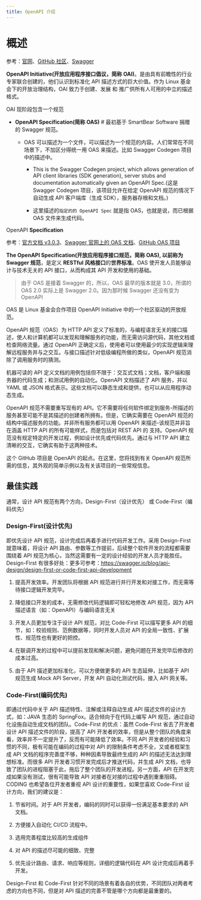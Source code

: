 ```yaml
---
title: OpenAPI 介绍
---
```


# 概述

参考：[官网](https://www.openapis.org/)、[GitHub 社区](https://github.com/OAI)、[Swagger](https://swagger.io/)

**OpenAPI Initiative(开放应用程序接口倡议，简称 OAI)**。是由具有前瞻性的行业专家联合创建的，他们认识到标准化 API 描述方式的巨大价值。作为 Linux 基金会下的开放治理结构，OAI 致力于创建、发展 和 推广供所有人可用的中立的描述格式。

OAI 现阶段包含一个规范

- **OpenAPI Specification(简称 OAS)** # 最初基于 SmartBear Software 捐赠的 Swagger 规范。

  - OAS 可以描述为一个文件，可以描述为一个规范的内容。人们常常在不同场景下，不加区分得统一用 OAS 来描述。比如 Swagger Codegen 项目中的描述中。

    - This is the Swagger Codegen project, which allows generation of API client libraries (SDK generation), server stubs and documentation automatically given an OpenAPI Spec.(这是 Swagger Codegen 项目，该项目允许在给定 OpenAPI 规范的情况下自动生成 API 客户端库（生成 SDK），服务器存根和文档。)

    - 这里描述的`指定的的 OpenAPI Spec` 就是指 OAS，也就是说，而已根据 OAS 文件来生成代码。

OpenAPI **Specification**

参考：[官方文档 v3.0.3](http://spec.openapis.org/oas/v3.0.3)、[Swagger 官网上的 OAS 文档](https://swagger.io/specification/)、[GitHub OAS 项目](https://github.com/OAI/OpenAPI-Specification)

**The OpenAPI Specification(开放应用程序接口规范，简称 OAS), 以前称为 Swagger 规范**，是定义 **RESTful 风格接口**的**世界标准**。OAS 使开发人员能够设计与技术无关的 API 接口，从而构成其 API 开发和使用的基础。

> 由于 OAS 是接着 Swagger 的，所以，OAS 最早的版本就是 3.0，所谓的 OAS 2.0 实际上是 Swagger 2.0。因为那时候 Swagger 还没有变为 OpenAPI

OAS 是 Linux 基金会合作项目 OpenAPI Initiative 中的一个社区驱动的开放规范。

OpenAPI 规范（OAS）为 HTTP API 定义了标准的，与编程语言无关的接口描述，使人和计算机都可以发现和理解服务的功能，而无需访问源代码，其他文档或检查网络流量。通过 OpenAPI 正确定义后，使用者可以使用最少的实现逻辑来理解远程服务并与之交互。与接口描述针对低级编程所做的类似，OpenAPI 规范消除了调用服务时的猜测。

机器可读的 API 定义文档的用例包括但不限于：交互式文档；文档，客户端和服务器的代码生成；和测试用例的自动化。OpenAPI 文档描述了 API 服务，并以 YAML 或 JSON 格式表示。这些文档可以静态生成和提供，也可以从应用程序动态生成。

OpenAPI 规范不需要重写现有的 API。它不需要将任何软件绑定到服务-所描述的服务甚至可能不是其描述的创建者所拥有。但是，它确实需要在 OpenAPI 规范的结构中描述服务的功能。并非所有服务都可以用 OpenAPI 来描述-该规范并非旨在涵盖 HTTP API 的所有可能样式，而是包括对 REST API 的 支持。OpenAPI 规范没有规定特定的开发过程，例如设计优先或代码优先。通过与 HTTP API 建立清晰的交互，它确实有助于这两种技术。

这个 GitHub 项目是 OpenAPI 的起点。在这里，您将找到有关 OpenAPI 规范所需的信息，其外观的简单示例以及有关该项目的一些常规信息。

## 最佳实践

通常，设计 API 规范有两个方向，Design-First（设计优先） 或 Code-First（编码优先）

### Design-First(设计优先)

即优先设计 API 规范，设计完成后再着手进行代码开发工作。采用 Design-First 就意味着，将设计 API 路由、参数等工作提前，后续整个软件开发的流程都需要围绕着 API 规范为核心，当然这需要有一定的设计经验的开发人员才能胜任。Design-First 有很多好处：更多可参考：<https://swagger.io/blog/api-design/design-first-or-code-first-api-development>

1. 提高开发效率。开发团队将根据 API 规范进行并行开发和对接工作，而无需等待接口逻辑开发完毕。

2. 降低接口开发的成本，无需修改代码逻辑即可轻松地修改 API 规范，因为 API 描述语言（如：OpenAPI）与编码语言无关

3. 开发人员更加专注于设计 API 规范，对比 Code-First 可以描写更多 API 的细节，如：校验规则、范例数据等，同时开发人员对 API 的全局一致性、扩展性、规范性也有更好的把控。

4. 在联调开发的过程中可以提前发现和解决问题，避免问题在开发完毕后修改的成本过高。

5. 由于 API 描述更加标准化，可以方便做更多的 API 生态延伸，比如基于 API 规范生成 Mock API Server，开发 API 自动化测试代码，接入 API 网关等。

### Code-First(编码优先)

即通过代码中关于 API 描述特性、注解或注释自动生成 API 描述文件的设计方式，如：JAVA 生态的 SpringFox。适合倾向于在代码上编写 API 规范，通过自动化设施自动生成文档的团队。Code-First 的优点：虽然 Code-First 省去了开发者设计 API 描述文件的阶段，提高了 API 开发者的效率，但是从整个团队的角度来看，效率并不一定提升了，反而有可能降低了效率。不同 API 开发者的经验和习惯的不同，极有可能在编码的过程中对 API 的限制条件考虑不全，又或者框架生成 API 文档的程序完善度不够，种种因素导致最终生成的 API 的描述无法达到理想标准。而很多 API 开发者习惯开发完成后才推送代码，并生成 API 文档，也导致了团队的进程阻塞于此，拖后了整个团队的开发进程。另一方面，API 在开发完成如果没有测试，很有可能导致 API 对接者在对接的过程中遇到重重阻碍。CODING 也希望各位开发者重视 API 设计的重要性，如果您喜欢 Code-First 设计方向，我们的建议是：

1. 节省时间。对于 API 开发者，编码的同时可以获得一份满足基本要求的 API 文档。

2. 方便接入自动化 CI/CD 流程中。

3. 选用完善程度比较高的生成组件

4. 对 API 的描述尽可能的细致、完整

5. 优先设计路由、请求、响应等规则，详细的逻辑代码在 API 设计完成后再着手开发。

Design-First 和 Code-First 针对不同的场景有着各自的优势，不同团队对两者考虑的方向也不同，但是对 API 描述的完善不管是哪个方向都是最重要的。
